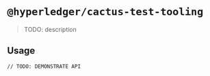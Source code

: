# `@hyperledger/cactus-test-tooling`

> TODO: description

## Usage

```
// TODO: DEMONSTRATE API
```
